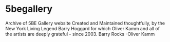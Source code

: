 # 5begallery
Archive of 5BE Gallery website
Created and Maintained thoughtfully, by the New York Living Legend 
Barry Hoggard 
for which Oliver Kamm and all of the artists are deeply grateful - since 2003.
Barry Rocks
-Oliver Kamm
